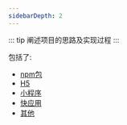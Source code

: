 ```yaml
---
sidebarDepth: 2
---
```


::: tip
阐述项目的思路及实现过程
:::

包括了:

 * [npm包](/sx-readme/npm)
 * [H5](/sx-readme/h5)
 * [小程序](/sx-readme/mp)
 * [快应用](/sx-readme/kyy)
 * [其他](/sx-readme/other)

